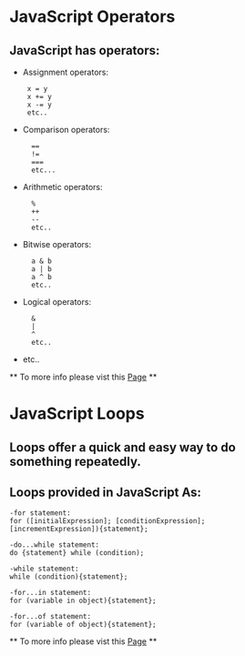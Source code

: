 # JavaScript Operators
## JavaScript has operators:
- Assignment operators:

       x = y
       x += y
       x -= y
       etc..
- Comparison operators:

        == 
        !=
        ===
        etc...
- Arithmetic operators:

        % 
        ++
        --
        etc..
- Bitwise operators:

        a & b
        a | b
        a ^ b
        etc..
- Logical operators:

        & 
        | 
        ^ 
        etc..
 - etc..
 
  ** To more info please vist this [Page](https://developer.mozilla.org/en-US/docs/Web/JavaScript/Guide/Expressions_and_Operators) ** 

# JavaScript Loops
## Loops offer a quick and easy way to do something repeatedly.

## Loops provided in JavaScript As:

    -for statement:
    for ([initialExpression]; [conditionExpression]; [incrementExpression]){statement};
    
    -do...while statement:
    do {statement} while (condition);
    
    -while statement:
    while (condition){statement};

    -for...in statement:
    for (variable in object){statement};

    -for...of statement:
    for (variable of object){statement};
 


** To more info please vist this [Page](https://developer.mozilla.org/en-US/docs/Web/JavaScript/Guide/Loops_and_iteration#for_statement) ** 
